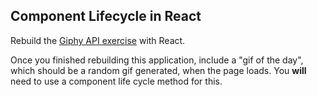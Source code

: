 ## Component Lifecycle in React

Rebuild the [Giphy API exercise](https://www.rithmschool.com/courses/intermediate-javascript-part-2/ajax-exercises) with React.

Once you finished rebuilding this application, include a "gif of the day", which should be a random gif generated, when the page loads. You **will** need to use a component life cycle method for this.
